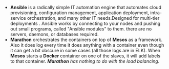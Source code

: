 * **Ansible** is a radically simple IT automation engine that automates cloud provisioning, configuration management, application deployment, intra-service orchestration, and many other IT needs.Designed for multi-tier deployments . Ansible works by connecting to your nodes and pushing out small programs, called "Ansible modules" to them.  there are no servers, daemons, or databases required.  
*  **Marathon** orchestrates the containers on top of **Mesos** as a framework. Also it does log every time it does anything with a container even though it can get a bit obscure in some cases (all those logs are in ELK). When **Mesos** starts a **Docker** container on one of the slaves, it will add labels to that container. _**Marathon** has nothing to do with the load balancing._